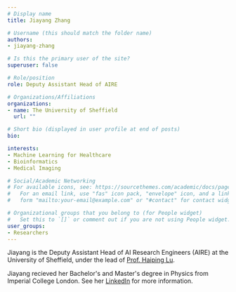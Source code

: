 ```yaml
---
# Display name
title: Jiayang Zhang

# Username (this should match the folder name)
authors:
- jiayang-zhang

# Is this the primary user of the site?
superuser: false

# Role/position
role: Deputy Assistant Head of AIRE

# Organizations/Affiliations
organizations:
- name: The University of Sheffield
  url: ""

# Short bio (displayed in user profile at end of posts)
bio: 

interests:
- Machine Learning for Healthcare
- Bioinformatics
- Medical Imaging

# Social/Academic Networking
# For available icons, see: https://sourcethemes.com/academic/docs/page-builder/#icons
#   For an email link, use "fas" icon pack, "envelope" icon, and a link in the
#   form "mailto:your-email@example.com" or "#contact" for contact widget.

# Organizational groups that you belong to (for People widget)
#   Set this to `[]` or comment out if you are not using People widget.
user_groups:
- Researchers
---
```


Jiayang is the Deputy Assistant Head of AI Research Engineers (AIRE) at the University of Sheffield, under the lead of [Prof. Haiping Lu](https://haipinglu.github.io).

Jiayang recieved her Bachelor's and Master's degree in Physics from Imperial College London. See her [LinkedIn](https://www.linkedin.com/in/jiayang-zhang/) for more information. 
